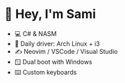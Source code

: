 # 👋 Hey, I'm Sami

- 💻 C# & NASM
- 🐧 Daily driver: Arch Linux + i3
- ✍️ Neovim / VSCode / Visual Studio
- 🪟 Dual boot with Windows
- ⌨️ Custom keyboards
